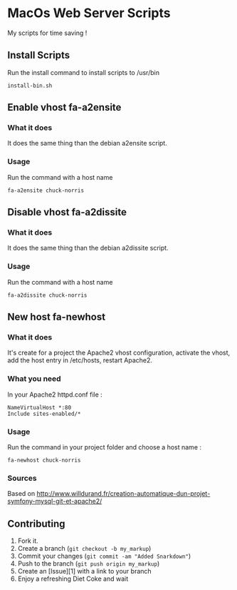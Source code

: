 MacOs Web Server Scripts
========================

My scripts for time saving !

Install Scripts
---------------

Run the install command to install scripts to /usr/bin

    install-bin.sh

Enable vhost fa-a2ensite
------------------------

### What it does

It does the same thing than the debian a2ensite script.

### Usage

Run the command with a host name

    fa-a2ensite chuck-norris

Disable vhost fa-a2dissite
--------------------------

### What it does

It does the same thing than the debian a2dissite script.

### Usage

Run the command with a host name

    fa-a2dissite chuck-norris

New host fa-newhost
---------------------

### What it does

It's create for a project the Apache2 vhost configuration, activate the vhost, add the host entry in /etc/hosts, restart Apache2.

### What you need

In your Apache2 httpd.conf file :

    NameVirtualHost *:80
    Include sites-enabled/*

### Usage

Run the command in your project folder and choose a host name :

    fa-newhost chuck-norris

### Sources

Based on http://www.willdurand.fr/creation-automatique-dun-projet-symfony-mysql-git-et-apache2/

Contributing
------------

1. Fork it.
2. Create a branch (`git checkout -b my_markup`)
3. Commit your changes (`git commit -am "Added Snarkdown"`)
4. Push to the branch (`git push origin my_markup`)
5. Create an [Issue][1] with a link to your branch
6. Enjoy a refreshing Diet Coke and wait
